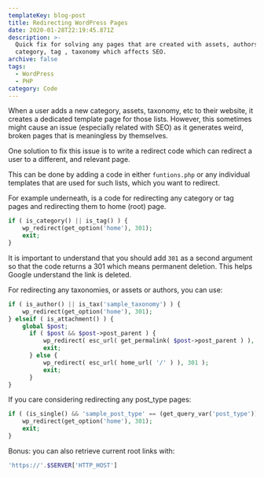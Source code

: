 ```yaml
---
templateKey: blog-post
title: Redirecting WordPress Pages
date: 2020-01-28T22:19:45.871Z
description: >-
  Quick fix for solving any pages that are created with assets, authors,
  category, tag , taxonomy which affects SEO.
archive: false
tags:
  - WordPress
  - PHP
category: Code
---
```

When a user adds a new category, assets, taxonomy, etc to their website, it creates a dedicated template page for those lists. However, this sometimes might cause an issue (especially related with SEO) as it generates weird, broken pages that is meaningless by themselves.

One solution to fix this issue is to write a redirect code which can redirect a user to a different, and relevant page.

This can be done by adding a code in either `funtions.php` or any individual templates that are used for such lists, which you want to redirect.

For example underneath, is a code for redirecting any category or tag pages and redirecting them to home (root) page.

```PHP
if ( is_category() || is_tag() ) {
    wp_redirect(get_option('home'), 301);
    exit;
}
```

It is important to understand that you should add `301` as a second argument so that the code returns a 301 which means permanent deletion. This helps Google understand the link is deleted.

For redirecting any taxonomies, or assets or authors, you can use:

```PHP
if ( is_author() || is_tax('sample_taxonomy') ) {
    wp_redirect(get_option('home'), 301);
} elseif ( is_attachment() ) {
    global $post;
	  if ( $post && $post->post_parent ) {
		  wp_redirect( esc_url( get_permalink( $post->post_parent ) ), 301 );
		  exit;
	  } else {
		  wp_redirect( esc_url( home_url( '/' ) ), 301 );
		  exit;
	  }
}
```

If you care considering redirecting any post_type pages:
```PHP
if ( (is_single() && 'sample_post_type' == (get_query_var('post_type')))) {
    wp_redirect(get_option('home'), 301);
    exit;
}
```

Bonus: you can also retrieve current root links with:

```PHP
'https://'.$SERVER['HTTP_HOST'] 
``` 
